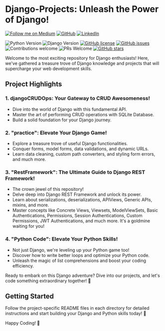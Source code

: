 # Django-Projects: Unleash the Power of Django!

[![Follow me on Medium](https://img.shields.io/badge/Medium-%40meer--khan-02b875?style=for-the-badge&logo=medium)](https://medium.com/@meer-khan) [![GitHub](https://img.shields.io/badge/GitHub-%40meer--khan-181717?style=for-the-badge&logo=github)](https://github.com/meer-khan)
[![LinkedIn](https://img.shields.io/badge/LinkedIn-%40meer--khan-0077B5?style=for-the-badge&logo=linkedin)](https://www.linkedin.com/in/meer-khan/)



![Python Version](https://img.shields.io/badge/Python-3.8%2B-brightgreen)
![Django Version](https://img.shields.io/badge/Django-3.2%2B-blue)
[![GitHub license](https://img.shields.io/github/license/yourusername/Django-Projects)](https://github.com/yourusername/Django-Projects/blob/main/LICENSE)
[![GitHub issues](https://img.shields.io/github/issues/yourusername/Django-Projects)](https://github.com/yourusername/Django-Projects/issues)
![Contributions welcome](https://img.shields.io/badge/contributions-welcome-orange.svg)
![PRs Welcome](https://img.shields.io/badge/PRs-welcome-brightgreen.svg)
[![GitHub stars](https://img.shields.io/github/stars/yourusername/Django-Projects)](https://github.com/yourusername/Django-Projects/stargazers)

Welcome to the most exciting repository for Django enthusiasts! Here, we've gathered a treasure trove of Django knowledge and projects that will supercharge your web development skills.

## Project Highlights

### 1. **djangoCRUDOps**: Your Gateway to CRUD Awesomeness!

   - Dive into the world of Django with this fundamental API.
   - Master the art of performing CRUD operations with SQLite Database.
   - Build a solid foundation for your Django journey.

### 2. **"practice"**: Elevate Your Django Game!

   - Explore a treasure trove of useful Django functionalities.
   - Conquer forms, model forms, data validations, and dynamic URLs.
   - Learn data cleaning, custom path converters, and styling form errors, and much more.

### 3. **"RestFramework"**: The Ultimate Guide to Django REST Framework!

   - The crown jewel of this repository!
   - Delve deep into Django REST Framework and unlock its power.
   - Learn about serializations, deserializations, APIViews, Generic APIs, mixins, and more.
   - Master concepts like Concrete Views, Viewsets, ModelViewSets, Basic Authentications, Permissions, Session Authentications, Custom Permissions, JWT Authentications, and much more. It's a goldmine waiting for you!

### 4. **"Python Code"**: Elevate Your Python Skills!

   - Not just Django, we're leveling up your Python game too!
   - Discover how to write better loops and optimize your Python code.
   - Unleash the magic of list comprehensions and boost your coding efficiency.

Ready to embark on this Django adventure? Dive into our projects, and let's code something extraordinary together! 🚀

## Getting Started

Follow the project-specific README files in each directory for detailed instructions and start building your Django and Python skills today! 🌟

Happy Coding! 🎉

